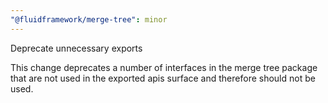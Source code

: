 ```yaml
---
"@fluidframework/merge-tree": minor
---
```


Deprecate unnecessary exports

This change deprecates a number of interfaces in the merge tree package that are not used in the exported apis surface and therefore should not be used.
